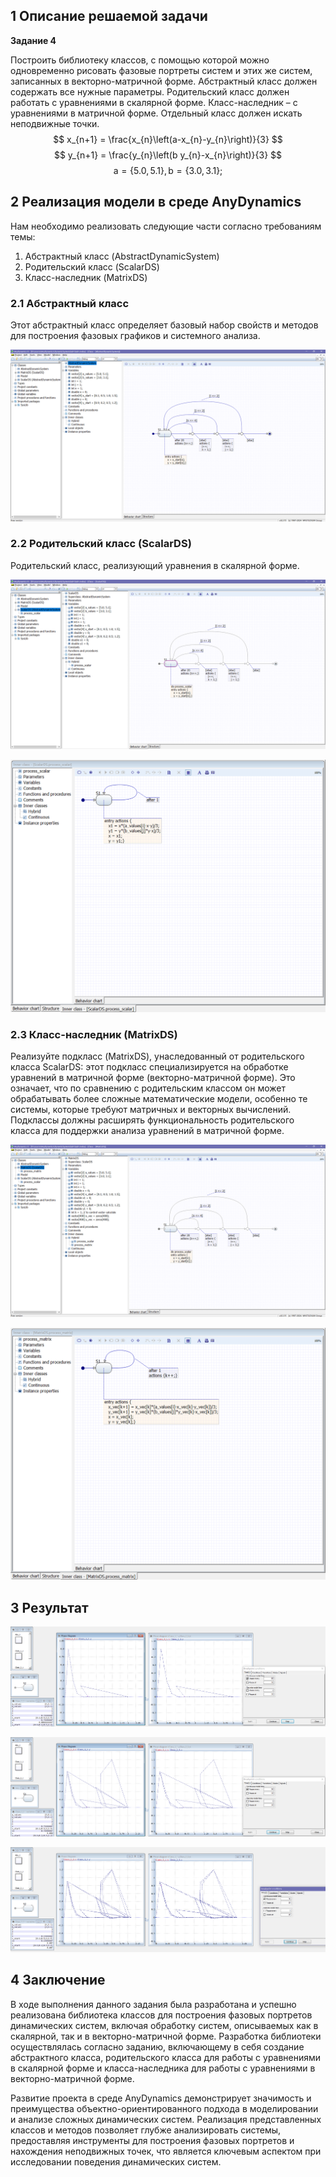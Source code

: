 
## 1 Описание решаемой задачи
**Задание 4**

Построить библиотеку классов, с помощью которой можно одновременно рисовать фазовые портреты систем и этих же систем, записанных в векторно-матричной форме. Абстрактный класс должен содержать все нужные параметры. Родительский класс должен работать с уравнениями в скалярной форме. Класс-наследник – c уравнениями в матричной форме. Отдельный класс должен искать неподвижные точки.
$$
x_{n+1} = \frac{x_{n}\left(a-x_{n}-y_{n}\right)}{3}
$$
$$
y_{n+1} = \frac{y_{n}\left(b y_{n}-x_{n}\right)}{3}
$$
$$
\mathrm{a} = \{5.0,5.1\}, \mathrm{b} = \{3.0,3.1\};
$$
## 2 Реализация модели в среде AnyDynamics
Нам необходимо реализовать следующие части согласно требованиям темы:
1. Абстрактный класс (AbstractDynamicSystem)
2. Родительский класс (ScalarDS)
3. Класс-наследник (MatrixDS)

### 2.1 Абстрактный класс
Этот абстрактный класс определяет базовый набор свойств и методов для построения фазовых графиков и системного анализа.

![image.png](https://raw.githubusercontent.com/liyijiadou2020/picrepo/master/202402182254888.png)

### 2.2 Родительский класс (ScalarDS)
Родительский класс, реализующий уравнения в скалярной форме.

![image.png](https://raw.githubusercontent.com/liyijiadou2020/picrepo/master/202402182255122.png)

![image.png](https://raw.githubusercontent.com/liyijiadou2020/picrepo/master/202402182256422.png)

### 2.3 Класс-наследник (MatrixDS)

Реализуйте подкласс (MatrixDS), унаследованный от родительского класса ScalarDS: этот подкласс специализируется на обработке уравнений в матричной форме (векторно-матричной форме). Это означает, что по сравнению с родительским классом он может обрабатывать более сложные математические модели, особенно те системы, которые требуют матричных и векторных вычислений. Подклассы должны расширять функциональность родительского класса для поддержки анализа уравнений в матричной форме.

![image.png](https://raw.githubusercontent.com/liyijiadou2020/picrepo/master/202402182258021.png)

![image.png](https://raw.githubusercontent.com/liyijiadou2020/picrepo/master/202402182258394.png)

## 3 Результат
![image.png](https://raw.githubusercontent.com/liyijiadou2020/picrepo/master/202402182307642.png)

![image.png](https://raw.githubusercontent.com/liyijiadou2020/picrepo/master/202402182307429.png)

![image.png](https://raw.githubusercontent.com/liyijiadou2020/picrepo/master/202402182307391.png)


## 4 Заключение
В ходе выполнения данного задания была разработана и успешно реализована библиотека классов для построения фазовых портретов динамических систем, включая обработку систем, описываемых как в скалярной, так и в векторно-матричной форме. Разработка библиотеки осуществлялась согласно заданию, включающему в себя создание абстрактного класса, родительского класса для работы с уравнениями в скалярной форме и класса-наследника для работы с уравнениями в векторно-матричной форме. 

Развитие проекта в среде AnyDynamics демонстрирует значимость и преимущества объектно-ориентированного подхода в моделировании и анализе сложных динамических систем. Реализация представленных классов и методов позволяет глубже анализировать системы, предоставляя инструменты для построения фазовых портретов и нахождения неподвижных точек, что является ключевым аспектом при исследовании поведения динамических систем.

